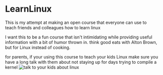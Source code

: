 LearnLinux
==========

This is my attempt at making an open course that everyone can use to teach friends and colleagues how to learn linux

I want this to be a fun course that isn't intimidating while providing useful
information with a bit of humor thrown in. think good eats with Alton Brown, but
for Linux instead of cooking.

for parents, if your using this course to teach your kids Linux make sure you have a
long talk with them about not staying up for days trying to compile a kernel
![talk to your kids about linux](http://imgs.xkcd.com/comics/cautionary.png)
